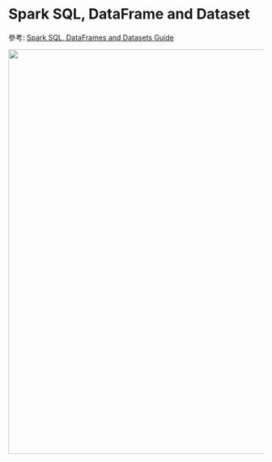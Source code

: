 # Spark SQL, DataFrame and Dataset

參考: [Spark SQL, DataFrames and Datasets Guide](http://spark.apache.org/docs/latest/sql-programming-guide.html)


<img src="https://ogirardot.files.wordpress.com/2015/05/future-of-spark.png" width="800">
